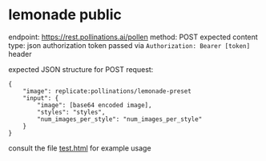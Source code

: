 # lemonade public


endpoint: https://rest.pollinations.ai/pollen
method: POST
expected content type: json
authorization token passed via `Authorization: Bearer [token]` header

expected JSON structure for POST request:
```
{
    "image": replicate:pollinations/lemonade-preset
    "input": {
        "image": [base64 encoded image],
        "styles": "styles",
        "num_images_per_style": "num_images_per_style"
    }
}
```

consult the file [test.html](test.html) for example usage
